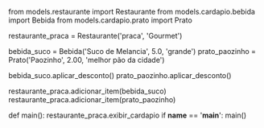from models.restaurante import Restaurante
from models.cardapio.bebida import Bebida
from models.cardapio.prato import Prato

restaurante_praca = Restaurante('praca', 'Gourmet')

bebida_suco = Bebida('Suco de Melancia', 5.0, 'grande')
prato_paozinho = Prato('Paozinho', 2.00, 'melhor pão da cidade')

bebida_suco.aplicar_desconto()
prato_paozinho.aplicar_desconto()

restaurante_praca.adicionar_item(bebida_suco)
restaurante_praca.adicionar_item(prato_paozinho)

def main():
    restaurante_praca.exibir_cardapio
if __name__ == '__main__':
    main()
    